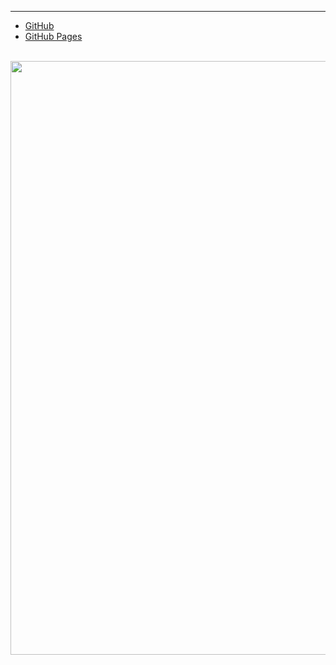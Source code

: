 ---
* [GitHub](https://github.com/kolokopo/os201)
* [GitHub Pages](https://kolokopo.github.io/os201/WEB-PRIBADI)

<br>
<img src="os201.png"  width="950">
<br>
